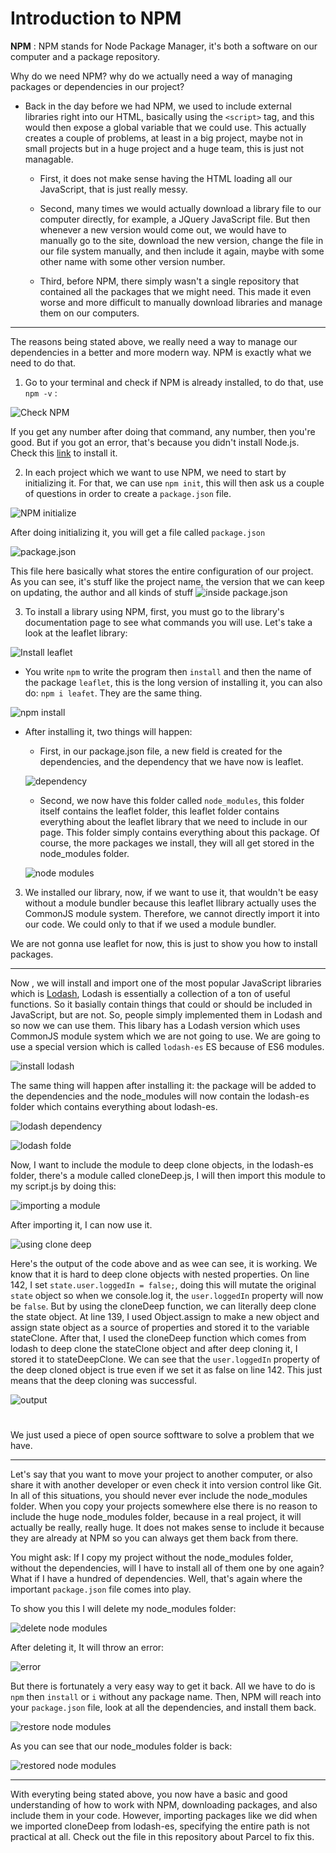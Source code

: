 <h1>Introduction to NPM</h1>

**NPM** : NPM stands for Node Package Manager, it's both a software on our computer and a package repository.

Why do we need NPM? why do we actually need a way of managing packages or dependencies in our project? 

- Back in the day before we had NPM, we used to include external libraries right into our HTML, basically using the ```<script>``` tag, and this would then expose a global variable that we could use. This actually creates a couple of problems, at least in a big project, maybe not in small projects but in a huge project and a huge team, this is just not managable.
  
  - First, it does not make sense having the HTML loading all our JavaScript, that is just really messy.
    
  - Second, many times we would actually download a library file to our computer directly, for example, a JQuery JavaScript file. But then whenever a new version would come out, we would have to manually go to the site, download the new version, change the file in our file system manually, and then include it again, maybe with some other name with some other version number. 

  - Third, before NPM, there simply wasn't a single repository that contained all the packages that we might need. This made it even worse and more difficult to manually download libraries and manage them on our computers.

***

The reasons being stated above, we really need a way to manage our dependencies in a better and more modern way. NPM is exactly what we need to do that.

1) Go to your terminal and check if NPM is already installed, to do that, use ```npm -v``` :

![Check NPM](./img/npm-check.png)

If you get any number after doing that command, any number, then you're good. But if you got an error, that's because you didn't install Node.js. Check this [link](https://nodejs.org/en) to install it.  

2) In each project which we want to use NPM, we need to start by initializing it. For that, we can use ```npm init```, this will then ask us a couple of questions in order to create a ```package.json``` file. 

![NPM initialize](./img/npm-init.png)

After doing initializing it, you will get a file called ```package.json```

![package.json](./img/package-json.png)

This file here basically what stores the entire configuration of our project. As you can see, it's stuff like the project name, the version that we can keep on updating, the author and all kinds of stuff
![inside package.json](./img/json-file.png)

3) To install a library using NPM, first, you must go to the library's documentation page to see what commands you will use. Let's take a look at the leaflet library:

![Install leaflet](./img/install-leaflet.png)

- You write ```npm``` to write the program then ```install``` and then the name of the package ```leaflet```, this is the long version of installing it, you can also do: ```npm i leafet```. They are the same thing.

![npm install](./img/npm-install-leaflet.png)

- After installing it, two things will happen:

  - First, in our package.json file, a new field is created for the dependencies, and the dependency that we have now is leaflet.

  ![dependency](./img/dependency.png)

  - Second, we now have this folder called ```node_modules```, this folder itself contains the leaflet folder, this leaflet folder contains everything about the leaflet library that we need to include in our page. This folder simply contains everything about this package. Of course, the more packages we install, they will all get stored in the node_modules folder. 

  ![node modules](./img/node-modules.png)

3) We installed our library, now, if we want to use it, that wouldn't be easy without a module bundler because this leaflet llibrary actually uses the CommonJS module system. Therefore, we cannot directly import it into our code. We could only to that if we used a module bundler. 

We are not gonna use leaflet for now, this is just to show you how to install packages.

***

Now , we will install and import one of the most popular JavaScript libraries which is [Lodash](https://lodash.com/), Lodash is essentially a collection of a ton of useful functions. So it basially contain things that could or should be included in JavaScript, but are not. So, people simply implemented them in Lodash and so now we can use them. This libary has a Lodash version which uses CommonJS module system which we are not going to use. We are going to use a special version which is called ```lodash-es``` ES because of ES6 modules. 

![install lodash](./img/install-lodash-es.png)

The same thing will happen after installing it: the package will be added to the dependencies and the node_modules will now contain the lodash-es folder which contains everything about lodash-es.

![lodash dependency](./img/lodash-dependency.png)

![lodash folde](./img/lodash-folder.png)

Now, I want to include the module to deep clone objects, in the lodash-es folder, there's a module called cloneDeep.js, I will then import this module to my script.js by doing this:

![importing a module](./img/importCloneDeep.png)

After importing it, I can now use it.

![using clone deep](./img/using-clone-deep.png)

Here's the output of the code above and as wee can see, it is working. We know that it is hard to deep clone objects with nested properties. On line 142, I set ```state.user.loggedIn = false;```, doing this will mutate the original ```state``` object so when we console.log it, the ```user.loggedIn``` property will now be ```false```. But by using the cloneDeep function, we can literally deep clone the state object. At line 139, I used Object.assign to make a new object and assign state object as a source of properties and stored it to the variable stateClone. After that, I used the cloneDeep function which comes from lodash to deep clone the stateClone object and after deep cloning it, I stored it to stateDeepClone. We can see that the ```user.loggedIn``` property of the deep cloned object is true even if we set it as false on line 142. This just means that the deep cloning was successful. 

![output](./img/deepclone-results.png)

#

We just used a piece of open source softtware to solve a problem that we have. 

***

Let's say that you want to move your project to another computer, or also share it with another developer or even check it into version control like Git. In all of this situations, you should never ever include the node_modules folder. When you copy your projects somewhere else there is no reason to include the huge node_modules folder, because in a real project, it will actually be really, really huge. It does not makes sense to include it because they are already at NPM so you can always get them back from there.

You might ask: If I copy my project without the node_modules folder, without the dependencies, will I have to install all of them one by one again? What if I have a hundred of dependencies. Well, that's again where the important ```package.json``` file comes into play. 

To show you this I will delete my node_modules folder:

![delete node modules](./img/delete-node-modules.png)  

After deleting it, It will throw an error:

![error](./img/error.png)

But there is fortunately a very easy way to get it back. All we have to do is ```npm``` then ```install``` or ```i``` without any package name. Then, NPM will reach into your ```package.json``` file, look at all the dependencies, and install them back.

![restore node modules](./img/restore-node-modules.png)

As you can see that our node_modules folder is back:

![restored node modules](./img/node-modules-restore.png)

***

With everyting being stated above, you now have a basic and good understanding of how to work with NPM, downloading packages, and also include them in your code. However, importing packages like we did when we imported cloneDeep from lodash-es, specifying the entire path is not practical at all. Check out the file in this repository about Parcel to fix this. 





 















